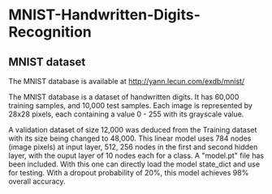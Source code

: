 # MNIST-Handwritten-Digits-Recognition
## MNIST dataset

The MNIST database is available at http://yann.lecun.com/exdb/mnist/

The MNIST database is a dataset of handwritten digits. It has 60,000 training
samples, and 10,000 test samples. Each image is represented by 28x28 pixels, each
containing a value 0 - 255 with its grayscale value.







A validation dataset of size 12,000 was deduced from the Training dataset with its size being changed to 48,000. This linear model uses 784 nodes (image pixels) at input layer, 512, 256 nodes in the first and second hidden layer, with the ouput layer of 10 nodes each for a class. A "model.pt" file has been included. With this one can directly load the model state_dict and use for testing. With a dropout probability of 20%, this model achieves 98% overall accuracy.
